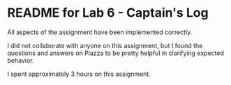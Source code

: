 # README for Lab 6 - Captain's Log

All aspects of the assignment have been implemented correctly.

I did not collaborate with anyone on this assignment, but I found the questions and answers on Piazza to be pretty helpful in clarifying expected behavior.

I spent approximately 3 hours on this assignment.
